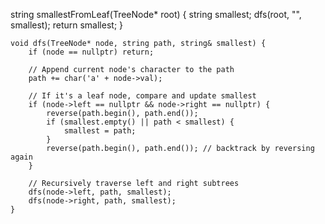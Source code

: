  string smallestFromLeaf(TreeNode* root) {
        string smallest;
        dfs(root, "", smallest);
        return smallest;
    }
    
    void dfs(TreeNode* node, string path, string& smallest) {
        if (node == nullptr) return;
        
        // Append current node's character to the path
        path += char('a' + node->val);
        
        // If it's a leaf node, compare and update smallest
        if (node->left == nullptr && node->right == nullptr) {
            reverse(path.begin(), path.end());
            if (smallest.empty() || path < smallest) {
                smallest = path;
            }
            reverse(path.begin(), path.end()); // backtrack by reversing again
        }
        
        // Recursively traverse left and right subtrees
        dfs(node->left, path, smallest);
        dfs(node->right, path, smallest);
    }
